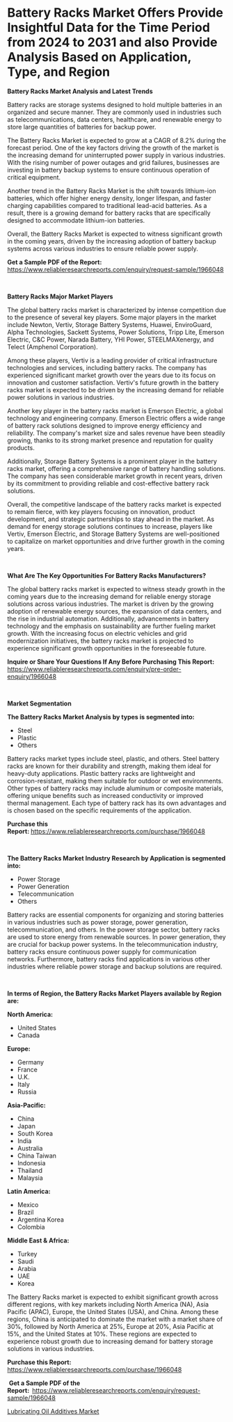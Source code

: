 <p><h1>Battery Racks Market Offers Provide Insightful Data for the Time Period from 2024 to 2031 and also Provide Analysis Based on Application, Type, and Region</h1></p><p><strong>Battery Racks Market Analysis and Latest Trends</strong></p>
<p><p>Battery racks are storage systems designed to hold multiple batteries in an organized and secure manner. They are commonly used in industries such as telecommunications, data centers, healthcare, and renewable energy to store large quantities of batteries for backup power. </p><p>The Battery Racks Market is expected to grow at a CAGR of 8.2% during the forecast period. One of the key factors driving the growth of the market is the increasing demand for uninterrupted power supply in various industries. With the rising number of power outages and grid failures, businesses are investing in battery backup systems to ensure continuous operation of critical equipment.</p><p>Another trend in the Battery Racks Market is the shift towards lithium-ion batteries, which offer higher energy density, longer lifespan, and faster charging capabilities compared to traditional lead-acid batteries. As a result, there is a growing demand for battery racks that are specifically designed to accommodate lithium-ion batteries.</p><p>Overall, the Battery Racks Market is expected to witness significant growth in the coming years, driven by the increasing adoption of battery backup systems across various industries to ensure reliable power supply.</p></p>
<p><strong>Get a Sample PDF of the Report:&nbsp;</strong> <a href="https://www.reliableresearchreports.com/enquiry/request-sample/1966048">https://www.reliableresearchreports.com/enquiry/request-sample/1966048</a></p>
<p>&nbsp;</p>
<p><strong>Battery Racks Major Market Players</strong></p>
<p><p>The global battery racks market is characterized by intense competition due to the presence of several key players. Some major players in the market include Newton, Vertiv, Storage Battery Systems, Huawei, EnviroGuard, Alpha Technologies, Sackett Systems, Power Solutions, Tripp Lite, Emerson Electric, C&C Power, Narada Battery, YHI Power, STEELMAXenergy, and Telect (Amphenol Corporation).</p><p>Among these players, Vertiv is a leading provider of critical infrastructure technologies and services, including battery racks. The company has experienced significant market growth over the years due to its focus on innovation and customer satisfaction. Vertiv's future growth in the battery racks market is expected to be driven by the increasing demand for reliable power solutions in various industries.</p><p>Another key player in the battery racks market is Emerson Electric, a global technology and engineering company. Emerson Electric offers a wide range of battery rack solutions designed to improve energy efficiency and reliability. The company's market size and sales revenue have been steadily growing, thanks to its strong market presence and reputation for quality products.</p><p>Additionally, Storage Battery Systems is a prominent player in the battery racks market, offering a comprehensive range of battery handling solutions. The company has seen considerable market growth in recent years, driven by its commitment to providing reliable and cost-effective battery rack solutions.</p><p>Overall, the competitive landscape of the battery racks market is expected to remain fierce, with key players focusing on innovation, product development, and strategic partnerships to stay ahead in the market. As demand for energy storage solutions continues to increase, players like Vertiv, Emerson Electric, and Storage Battery Systems are well-positioned to capitalize on market opportunities and drive further growth in the coming years.</p></p>
<p>&nbsp;</p>
<p><strong>What Are The Key Opportunities For Battery Racks Manufacturers?</strong></p>
<p><p>The global battery racks market is expected to witness steady growth in the coming years due to the increasing demand for reliable energy storage solutions across various industries. The market is driven by the growing adoption of renewable energy sources, the expansion of data centers, and the rise in industrial automation. Additionally, advancements in battery technology and the emphasis on sustainability are further fueling market growth. With the increasing focus on electric vehicles and grid modernization initiatives, the battery racks market is projected to experience significant growth opportunities in the foreseeable future.</p></p>
<p><strong>Inquire or Share Your Questions If Any Before Purchasing This Report:</strong> <a href="https://www.reliableresearchreports.com/enquiry/pre-order-enquiry/1966048">https://www.reliableresearchreports.com/enquiry/pre-order-enquiry/1966048</a></p>
<p>&nbsp;</p>
<p><strong>Market Segmentation</strong></p>
<p><strong>The Battery Racks Market Analysis by types is segmented into:</strong></p>
<p><ul><li>Steel</li><li>Plastic</li><li>Others</li></ul></p>
<p><p>Battery racks market types include steel, plastic, and others. Steel battery racks are known for their durability and strength, making them ideal for heavy-duty applications. Plastic battery racks are lightweight and corrosion-resistant, making them suitable for outdoor or wet environments. Other types of battery racks may include aluminum or composite materials, offering unique benefits such as increased conductivity or improved thermal management. Each type of battery rack has its own advantages and is chosen based on the specific requirements of the application.</p></p>
<p><strong>Purchase this Report:&nbsp;</strong><a href="https://www.reliableresearchreports.com/purchase/1966048">https://www.reliableresearchreports.com/purchase/1966048</a></p>
<p>&nbsp;</p>
<p><strong>The Battery Racks Market Industry Research by Application is segmented into:</strong></p>
<p><ul><li>Power Storage</li><li>Power Generation</li><li>Telecommunication</li><li>Others</li></ul></p>
<p><p>Battery racks are essential components for organizing and storing batteries in various industries such as power storage, power generation, telecommunication, and others. In the power storage sector, battery racks are used to store energy from renewable sources. In power generation, they are crucial for backup power systems. In the telecommunication industry, battery racks ensure continuous power supply for communication networks. Furthermore, battery racks find applications in various other industries where reliable power storage and backup solutions are required.</p></p>
<p>&nbsp;</p>
<p><strong>In terms of Region, the Battery Racks Market Players available by Region are:</strong></p>
<p>
    <p> <strong> North America: </strong>
        <ul>
            <li>United States</li>
            <li>Canada</li>
        </ul>
        </p> 
    <p> <strong> Europe: </strong>
        <ul>
            <li>Germany</li>
            <li>France</li>
            <li>U.K.</li>
            <li>Italy</li>
            <li>Russia</li>
        </ul>
        </p> 
    <p> <strong> Asia-Pacific: </strong>
        <ul>
            <li>China</li>
            <li>Japan</li>
            <li>South Korea</li>
            <li>India</li>
            <li>Australia</li>
            <li>China Taiwan</li>
            <li>Indonesia</li>
            <li>Thailand</li>
            <li>Malaysia</li>
        </ul>
        </p> 
    <p> <strong> Latin America: </strong>
        <ul>
            <li>Mexico</li>
            <li>Brazil</li>
            <li>Argentina Korea</li>
            <li>Colombia</li>
        </ul>
        </p> 
    <p> <strong> Middle East & Africa: </strong>
        <ul>
            <li>Turkey</li>
            <li>Saudi</li>
            <li>Arabia</li>
            <li>UAE</li>
            <li>Korea</li>
        </ul>
    </p>
    </p>
<p><p>The Battery Racks market is expected to exhibit significant growth across different regions, with key markets including North America (NA), Asia Pacific (APAC), Europe, the United States (USA), and China. Among these regions, China is anticipated to dominate the market with a market share of 30%, followed by North America at 25%, Europe at 20%, Asia Pacific at 15%, and the United States at 10%. These regions are expected to experience robust growth due to increasing demand for battery storage solutions in various industries.</p></p>
<p><strong>Purchase this Report: </strong><a href="https://www.reliableresearchreports.com/purchase/1966048">https://www.reliableresearchreports.com/purchase/1966048</a></p>
<p>&nbsp;<strong>Get a Sample PDF of the Report:&nbsp;&nbsp;</strong><a href="https://www.reliableresearchreports.com/enquiry/request-sample/1966048">https://www.reliableresearchreports.com/enquiry/request-sample/1966048</a></p>
<p><strong></strong></p>
<p><p><a href="https://bubble-tree-ea4.notion.site/Lubricating-Oil-Additives-Market-Insights-Market-Players-and-Forecast-Till-2031-ce83abb3b12642df91a3ed146e95442f">Lubricating Oil Additives Market</a></p></p>